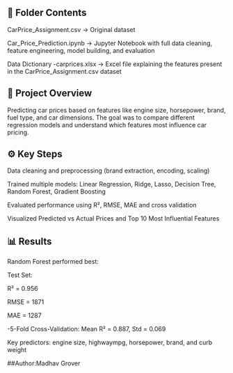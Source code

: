 ## 📂 Folder Contents

CarPrice_Assignment.csv → Original dataset

Car_Price_Prediction.ipynb → Jupyter Notebook with full data cleaning, feature engineering, model building, and evaluation

Data Dictionary -carprices.xlsx → Excel file explaining the features present in the CarPrice_Assignment.csv dataset

## 📘 Project Overview

Predicting car prices based on features like engine size, horsepower, brand, fuel type, and car dimensions. The goal was to compare different regression models and understand which features most influence car pricing.

## ⚙️ Key Steps

Data cleaning and preprocessing (brand extraction, encoding, scaling)

Trained multiple models: Linear Regression, Ridge, Lasso, Decision Tree, Random Forest, Gradient Boosting

Evaluated performance using R², RMSE, MAE and cross validation

Visualized Predicted vs Actual Prices and Top 10 Most Influential Features

## 📊 Results

Random Forest performed best:

Test Set:

R² = 0.956

RMSE = 1871

MAE = 1287

-5-Fold Cross-Validation: Mean R² = 0.887, Std = 0.069 

Key predictors: engine size, highwaympg, horsepower, brand, and curb weight

##Author:Madhav Grover
